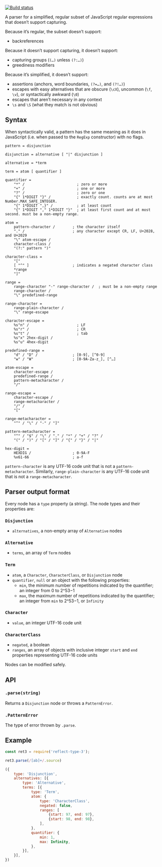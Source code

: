 [![Build status][ci image]][ci]

A parser for a simplified, regular subset of JavaScript regular expressions that doesn’t support capturing.

Because it’s regular, the subset doesn’t support:

- backreferences

Because it doesn’t support capturing, it doesn’t support:

- capturing groups (`(…)` unless `(?:…)`)
- greediness modifiers

Because it’s simplified, it doesn’t support:

- assertions (anchors, word boundaries, `(?=…)`, and `(?!…)`)
- escapes with easy alternatives that are obscure (`\cX`), uncommon (`\f`, `\v`), or syntactically awkward (`\0`)
- escapes that aren’t necessary in any context
- `\s` and `\S` (what they match is not obvious)


## Syntax

When syntactically valid, a pattern has the same meaning as it does in JavaScript (i.e. when passed to the `RegExp` constructor) with no flags.

```abnf
pattern = disjunction

disjunction = alternative [ "|" disjunction ]

alternative = *term

term = atom [ quantifier ]

quantifier =
    "*" /                        ; zero or more
    "+" /                        ; one or more
    "?" /                        ; zero or one
    "{" 1*DIGIT "}" /            ; exactly count. counts are at most Number.MAX_SAFE_INTEGER.
    "{" 1*DIGIT ",}" /           ; at least count
    "{" 1*DIGIT "," 1*DIGIT "}"  ; at least first count and at most second. must be a non-empty range.

atom =
    pattern-character /        ; the character itself
    "." /                      ; any character except CR, LF, U+2028, and U+2029
    "\" atom-escape /
    character-class /
    "(?:" pattern ")"

character-class =
    "["
    [ "^" ]                    ; indicates a negated character class
    *range
    "]"

range =
    range-character "-" range-character /  ; must be a non-empty range
    range-character /
    "\" predefined-range

range-character =
    range-plain-character /
    "\" range-escape

character-escape =
    %s"n" /                      ; LF
    %s"r" /                      ; CR
    %s"t" /                      ; tab
    %s"x" 2hex-digit /
    %s"u" 4hex-digit

predefined-range =
    "d" / "D" /                ; [0-9], [^0-9]
    "w" / "W"                  ; [0-9A-Za-z_], [^…]

atom-escape =
    character-escape /
    predefined-range /
    pattern-metacharacter /
    "/"

range-escape =
    character-escape /
    range-metacharacter /
    "/" /
    "["

range-metacharacter =
    "^" / "\" / "-" / "]"

pattern-metacharacter =
    "^" / "$" / "\" / "." / "*" / "+" / "?" /
    "(" / ")" / "[" / "]" / "{" / "}" / "|"

hex-digit =
    HEXDIG /                   ; 0-9A-F
    %x61-66                    ; a-f
```

`pattern-character` is any UTF-16 code unit that is not a `pattern-metacharacter`. Similarly, `range-plain-character` is any UTF-16 code unit that is not a `range-metacharacter`.


## Parser output format

Every node has a `type` property (a string). The node types and their properties are:

### `Disjunction`

- `alternatives`, a non-empty array of `Alternative` nodes

### `Alternative`

- `terms`, an array of `Term` nodes

### `Term`

- `atom`, a `Character`, `CharacterClass`, or `Disjunction` node
- `quantifier`, `null` or an object with the following properties:
    - `min`, the minimum number of repetitions indicated by the quantifier; an integer from 0 to 2^53−1
    - `max`, the maximum number of repetitions indicated by the quantifier; an integer from `min` to 2^53−1, or `Infinity`

### `Character`

- `value`, an integer UTF-16 code unit

### `CharacterClass`

- `negated`, a boolean
- `ranges`, an array of objects with inclusive integer `start` and `end` properties representing UTF-16 code units

Nodes can be modified safely.


## API

### `.parse(string)`

Returns a `Disjunction` node or throws a `PatternError`.

### `.PatternError`

The type of error thrown by `.parse`.


## Example

```js
const ret3 = require('reflect-type-3');

ret3.parse(/[ab]+/.source)
```

```js
({
    type: 'Disjunction',
    alternatives: [{
        type: 'Alternative',
        terms: [{
            type: 'Term',
            atom: {
                type: 'CharacterClass',
                negated: false,
                ranges: [
                    {start: 97, end: 97},
                    {start: 98, end: 98},
                ],
            },
            quantifier: {
                min: 1,
                max: Infinity,
            },
        }],
    }],
})
```


  [ci]: https://travis-ci.org/charmander/reflect-type-3
  [ci image]: https://api.travis-ci.org/charmander/reflect-type-3.svg
